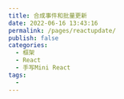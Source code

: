```yaml
---
title: 合成事件和批量更新
date: 2022-06-16 13:43:16
permalink: /pages/reactupdate/
publish: false
categories:
  - 框架
  - React
  - 手写Mini React
tags:
  - 
---
```

